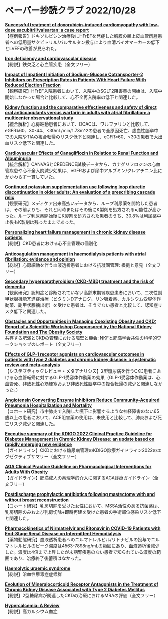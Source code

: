 # ペーパー抄読クラブ 2022/10/28

[**Successful treatment of doxorubicin-induced cardiomyopathy with low-dose sacubitril/valsartan: a case report**](https://pubmed.ncbi.nlm.nih.gov/36267296/)  
【症例報告】ドキソルビシン治療後にHFrEFを発症した胸膜の類上皮血管肉腫患者への低用量サクビトリル/バルサルタン投与により血清バイオマーカーの低下とLVEFの改善が見られた。

[**Iron deficiency and cardiovascular disease**](https://pubmed.ncbi.nlm.nih.gov/36282723/)  
【総説】鉄欠乏と心血管疾患（全文フリー）

[**Impact of Inpatient Initiation of Sodium-Glucose Cotransporter-2 Inhibitors on Prescription Rates in Patients With Heart Failure With Reduced Ejection Fraction**](https://pubmed.ncbi.nlm.nih.gov/36283884/)  
【観察研究】HFrEF入院患者において、入院中のSGLT2阻害薬の開始は、入院中開始しなかった場合と比較して、心不全再入院率の低下と関連した。

[**Kidney function and the comparative effectiveness and safety of direct oral anticoagulants versus warfarin in adults with atrial fibrillation: a multicenter observational study**](https://pubmed.ncbi.nlm.nih.gov/36302143/)  
【統合解析】心房細動患者において、DOACは、ワルファリンと比較して、eGFR≥60、30-44、<30mL/min/1.73m^2の患者で全原因死亡、虚血性脳卒中での入院やTIAの複合転帰のリスク低下と関連し、eGFR≥60、<30の患者で大出血リスク低下と関連した。

[**Cardiovascular Effects of Canagliflozin in Relation to Renal Function and Albuminuria**](https://pubmed.ncbi.nlm.nih.gov/36302584/)  
【統合解析】CANVASとCREDENCE試験データから、カナグリフロジンの心血管疾患や心不全入院減少効果は、eGFRおよび尿中アルブミン/クレアチニン比にかかわらず一貫していた。

[**Continued potassium supplementation use following loop diuretic discontinuation in older adults: An evaluation of a prescribing cascade relic**](https://pubmed.ncbi.nlm.nih.gov/36289555/)  
【観察研究】メディケア出来高払いデータから、ループ利尿薬を開始した患者は、その前よりも、それと同時またはその後にK製剤を処方される可能性が高かった。ループ利尿薬開始後にK製剤を処方された患者のうち、30.8%は利尿薬中止後もK製剤は残ったままであった。

[**Personalizing heart failure management in chronic kidney disease patients**](https://pubmed.ncbi.nlm.nih.gov/33591313/)  
【総説】CKD患者における心不全管理の個別化

[**Anticoagulation management in haemodialysis patients with atrial fibrillation: evidence and opinion**](https://pubmed.ncbi.nlm.nih.gov/33647941/)  
【総説】心房細動を伴う血液透析患者における抗凝固管理: 根拠と意見（全文フリー）

[**Secondary hyperparathyroidism (CKD-MBD) treatment and the risk of dementia**](https://pubmed.ncbi.nlm.nih.gov/35512551/)  
【観察研究】認知症と診断されていない高齢末期腎疾患患者において、二次性副甲状腺機能亢進症治療（ビタミンDアナログ、リン吸着薬、カルシウム受容体作動薬、副甲状腺摘出術）を受けた患者は、そうでない患者と比較して、認知症リスク低下と関連した。

[**Obstacles and Opportunities in Managing Coexisting Obesity and CKD: Report of a Scientific Workshop Cosponsored by the National Kidney Foundation and The Obesity Society**](https://pubmed.ncbi.nlm.nih.gov/36280397/)  
共存する肥満とCKDの管理における障壁と機会: NKFと肥満学会共催の科学的ワークショップのレポート（全文フリー）

[**Effects of GLP-1 receptor agonists on cardiovascular outcomes in patients with type 2 diabetes and chronic kidney disease: a systematic review and meta-analysis**](https://pubmed.ncbi.nlm.nih.gov/36271706/)  
【システマティックレビュー・メタアナリシス】2型糖尿病を伴うCKD患者における心血管転帰に対するGLP-1受容体作動薬の効果（GLP-1受容体作動薬は、心血管死、非致死性心筋梗塞および非致死性脳卒中の複合転帰の減少と関連しなかった。）

[**Angiotensin Converting Enzyme Inhibitors Reduce Community-Acquired Pneumonia Hospitalization and Mortality**](https://pubmed.ncbi.nlm.nih.gov/36278479/)  
【コホート研究】市中肺炎で入院した嚥下に影響するような神経障害のない65歳以上の患者において、ACE阻害薬の使用は、未使用と比較して、肺炎および死亡リスク減少と関連した。

[**Executive summary of the KDIGO 2022 Clinical Practice Guideline for Diabetes Management in Chronic Kidney Disease: an update based on rapidly emerging new evidence**](https://pubmed.ncbi.nlm.nih.gov/36272755/)  
【ガイドライン】CKDにおける糖尿病管理のKDIGO診療ガイドライン2022のエグゼクティブサマリー（全文フリー）

[**AGA Clinical Practice Guideline on Pharmacological Interventions for Adults With Obesity**](https://pubmed.ncbi.nlm.nih.gov/36273831/)  
【ガイドライン】肥満成人の薬理学的介入に関するAGA診療ガイドライン（全文フリー）

[**Postdischarge prophylactic antibiotics following mastectomy with and without breast reconstruction**](https://pubmed.ncbi.nlm.nih.gov/34569458/)  
【コホート研究】乳房切除を受けた女性において、MSSA活性のある抗菌薬は、乳房切除のみおよび乳房切除+即時再建を受けた患者の手術部位感染リスク低下と関連した。

[**Pharmacokinetics of Nirmatrelvir and Ritonavir in COVID-19 Patients with End-Stage Renal Disease on Intermittent Hemodialysis**](https://pubmed.ncbi.nlm.nih.gov/36286542/)  
【薬物動態研究】血液透析患者へのニルマトレルビル/リトナビルの投与でニルマトレルビルのピーク濃度は4563-7898ng/mLの範囲にあり、血液透析後減少した。濃度は4倍まで上昇したが末期腎疾患のない患者で知られている濃度の範囲であり、治療終了後蓄積はなかった。

[**Haemolytic uraemic syndrome**](https://pubmed.ncbi.nlm.nih.gov/36272423/)  
【総説】溶血性尿毒症症候群

[**Evolution of Mineralocorticoid Receptor Antagonists in the Treatment of Chronic Kidney Disease Associated with Type 2 Diabetes Mellitus**](https://pubmed.ncbi.nlm.nih.gov/36277502/)  
【総説】2型糖尿病が関連したCKDの治療におけるMRAの評価（全文フリー）

[**Hypercalcemia: A Review**](https://pubmed.ncbi.nlm.nih.gov/36282253/)  
【総説】高カルシウム血症